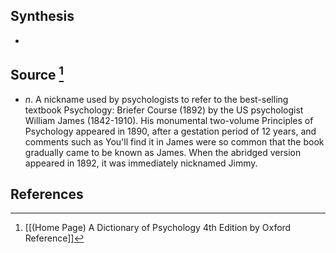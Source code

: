 ## Synthesis
- 
## Source [^1]
- $n$. A nickname used by psychologists to refer to the best-selling textbook Psychology: Briefer Course (1892) by the US psychologist William James (1842-1910). His monumental two-volume Principles of Psychology appeared in 1890, after a gestation period of 12 years, and comments such as You'll find it in James were so common that the book gradually came to be known as James. When the abridged version appeared in 1892, it was immediately nicknamed Jimmy.
## References

[^1]: [[(Home Page) A Dictionary of Psychology 4th Edition by Oxford Reference]]